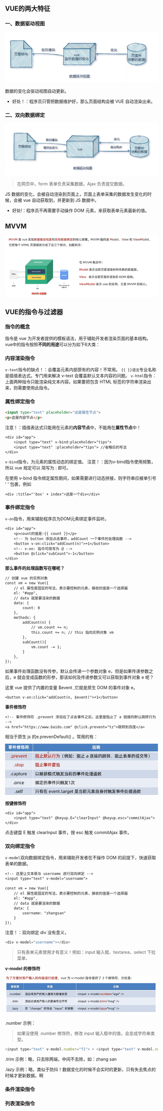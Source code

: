 ##  VUE的两大特征

### 一、数据驱动视图

![](VUE学习笔记.assets/数据驱动视图.png)

数据的变化会驱动视图自动更新。

+ 好处！：程序员只管把数据维护好，那么页面结构会被 VUE 自动渲染出来。

### 二、双向数据绑定

![2](VUE学习笔记.assets/双向数据绑定.png)

> 在网页中，form 表单负责采集数据，Ajax 负责提交数据。  

JS 数据的变化，会被自动渲染到页面上，页面上表单采集的数据发生变化的时候，会被 vue 自动获取到，并更新到 JS 数据中。

- 好处!：程序员不再需要手动操作 DOM 元素，来获取表单元素最新的值。

## MVVM

![3](VUE学习笔记.assets/MVVM.png)

## VUE的指令与过滤器

### 指令的概念

指令是 vue 为开发者提供的模板语法，用于辅助开发者渲染页面的基本结构。
vue中的指令按照**不同的用途**可以分为如下6大类：

### 内容渲染指令

`v-text`指令的缺点！：会覆盖元素内部原有的内容！不常用。
`{{ }}语法`专业名称是插值表达式。专门用来解决 v-text 会覆盖默认文本内容的问题。
`v-html`指令：上面两种指令只能渲染纯文本内容。如果要把包含 HTML 标签的字符串渲染出来，则需要使用此指令。

### 属性绑定指令

```html
<input type="text" placeholder="这是属性节点">
<p>这是内容节点</p>
```

注意！：插值表达式只能用在元素的**内容节点**中，不能用在**属性节点**中！

```vue
<div id="app">
	<input type="text" v-bind:placeholder="tips">
    <input type="text" :placeholder="tips"> //省略后的写法
</div>
```

`v-bind`指令，为元素的属性动态的绑定值。
注意！：因为v-bind指令使用频繁，所以 vue 规定可以 简写为 : 即可。

在使用 v-bind 指令绑定属性期间，如果需要进行动态拼接，则字符串应被单引号 ' ' 包裹，例如

```vue
<div :title="'box' + index">这是一个div</div>
```

### 事件绑定指令

`v-on`指令，用来辅助程序员为DOM元素绑定事件监听。

```vue
<div id="app">
	<p>count的值是:{{ count }}</p>
    <!-- 为 button 添加点击事件，addCount 一个事件的处理函数 -->
	<button v-on:click="addCount(n)">+1</button>
    <!-- v-on: 指令可简写为 @ -->
    <button @click="subCount">-1</button>
</div>
```

**那么事件的处理函数写在哪呢？**

```vue
// 创建 vue 的实例对象
const vm = new Vue({
    // el 属性是固定的写法，表示要控制的元素，接收的值是一个选择器
    el: "#app",
    // data 就是要渲染的数据
    data: {
        count: 0
    },
    methods: {
        addCount(n) {
            // vm.count += n;
			this.count += n; // this 指向实例对象 vm
        },
		subCount(){
            vm.count -= 1;
        }
    },
});
```

如果事件处理函数没有传参，默认会传递一个参数对象 e，但是如果传递参数之后，e 就会变成函数的形参，那该如何及传递参数又可以获取到事件对象 e 呢？

这里 vue 提供了内置的变量 $event ,它就是原生 DOM 的事件对象 e。

```
<button v-on:click="addCount(n, $event)">+1</button>
```

**事件修饰符**

```vue
<!-- 事件修饰符 .prevent 添加在了点击事件之后，这里是阻止了 a 链接的默认跳转行为 -->
<a href="https://www.baidu.com" @click.prevent="tz">跳转到百度</a>
```

相当于原生 js 的e.prevenDefault() 。常用的有：

![](VUE学习笔记.assets/事件修饰符.png)

**按键修饰符**

```vue
<div id="app">
	<input type="text" @keyup.E="clearInput" @keyup.esc="commitAjax">
</div>
```

点击键盘 E 触发 clearInput 事件，按 esc 触发 commitAjax 事件。

### 双向绑定指令

`v-model`双向数据绑定指令，用来辅助开发者在不操作 DOM 的前提下，快速获取表单的数据。

```vue
<!-- 这里让文本框与 username 进行双向绑定 -->
<input type="text" v-model="username">

const vm = new Vue({
	// el 属性是固定的写法，表示要控制的元素，接收的值是一个选择器
	el: "#app",
	// data 就是要渲染的数据
	data: {
		username: "zhangsan"
	}
});
```

注意！：双向绑定 div 没有意义，

```js
<div v-model="username"></div>
```

> 只有表单元素使用才有意义！例如：input 输入框、textarea、select 下拉菜单、

**v-model 的修饰符**

![](VUE学习笔记.assets/v-model的修饰符-16568690665764.png)

.number 示例：

> 如果没使用 .number 修饰符，修改 input 输入框中的值，会变成字符串类型。

```js
<input type="text" v-model.number="f1"> + <input type="text" v-model.number="f2"> = {{ f1 + f2}}
```

.trim 示例：略，只去除两端，中间不去除，如：zhang       san

.lazy 示例：略，类似于防抖！数据变化的时候不会实时的更新，只有失去焦点的时候才更新数据。啊

### 条件渲染指令

###  列表渲染指令